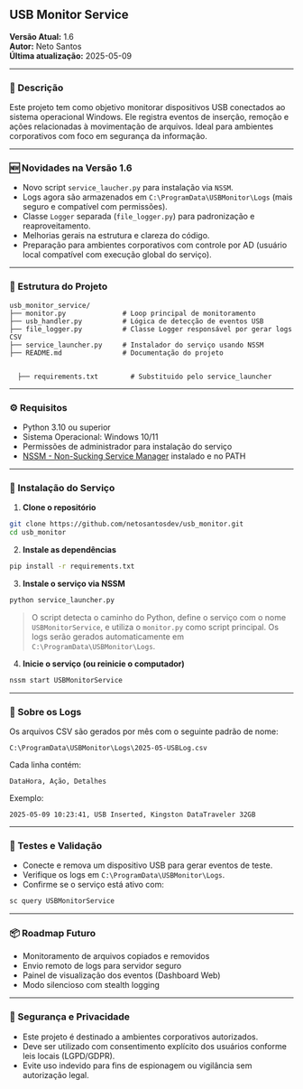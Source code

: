 ## USB Monitor Service

**Versão Atual:** 1.6  
**Autor:** Neto Santos  
**Última atualização:** 2025-05-09

---

### 📌 Descrição

Este projeto tem como objetivo monitorar dispositivos USB conectados ao sistema operacional Windows. Ele registra eventos de inserção, remoção e ações relacionadas à movimentação de arquivos. Ideal para ambientes corporativos com foco em segurança da informação.

---

### 🆕 Novidades na Versão 1.6

- Novo script `service_laucher.py` para instalação via `NSSM`.
- Logs agora são armazenados em `C:\ProgramData\USBMonitor\Logs` (mais seguro e compatível com permissões).
- Classe `Logger` separada (`file_logger.py`) para padronização e reaproveitamento.
- Melhorias gerais na estrutura e clareza do código.
- Preparação para ambientes corporativos com controle por AD (usuário local compatível com execução global do serviço).

---

### 📁 Estrutura do Projeto

```
usb_monitor_service/
├── monitor.py              # Loop principal de monitoramento
├── usb_handler.py          # Lógica de detecção de eventos USB
├── file_logger.py          # Classe Logger responsável por gerar logs CSV
├── service_launcher.py     # Instalador do serviço usando NSSM
├── README.md               # Documentação do projeto


  ├── requirements.txt        # Substituido pelo service_launcher
```

---

### ⚙️ Requisitos

- Python 3.10 ou superior
- Sistema Operacional: Windows 10/11
- Permissões de administrador para instalação do serviço
- [NSSM - Non-Sucking Service Manager](https://nssm.cc/) instalado e no PATH

---

### 🚀 Instalação do Serviço

1. **Clone o repositório**

```bash
git clone https://github.com/netosantosdev/usb_monitor.git
cd usb_monitor
```

2. **Instale as dependências**

```bash
pip install -r requirements.txt
```

3. **Instale o serviço via NSSM**

```bash
python service_launcher.py
```

> O script detecta o caminho do Python, define o serviço com o nome `USBMonitorService`, e utiliza o `monitor.py` como script principal. Os logs serão gerados automaticamente em `C:\ProgramData\USBMonitor\Logs`.

4. **Inicie o serviço (ou reinicie o computador)**

```bash
nssm start USBMonitorService
```

---

### 📄 Sobre os Logs

Os arquivos CSV são gerados por mês com o seguinte padrão de nome:

```
C:\ProgramData\USBMonitor\Logs\2025-05-USBLog.csv
```

Cada linha contém:

```
DataHora, Ação, Detalhes
```

Exemplo:
```
2025-05-09 10:23:41, USB Inserted, Kingston DataTraveler 32GB
```

---

### 🧪 Testes e Validação

- Conecte e remova um dispositivo USB para gerar eventos de teste.
- Verifique os logs em `C:\ProgramData\USBMonitor\Logs`.
- Confirme se o serviço está ativo com:

```bash
sc query USBMonitorService
```

---

### 📦 Roadmap Futuro

- Monitoramento de arquivos copiados e removidos
- Envio remoto de logs para servidor seguro
- Painel de visualização dos eventos (Dashboard Web)
- Modo silencioso com stealth logging

---

### 🔐 Segurança e Privacidade

- Este projeto é destinado a ambientes corporativos autorizados.
- Deve ser utilizado com consentimento explícito dos usuários conforme leis locais (LGPD/GDPR).
- Evite uso indevido para fins de espionagem ou vigilância sem autorização legal.
